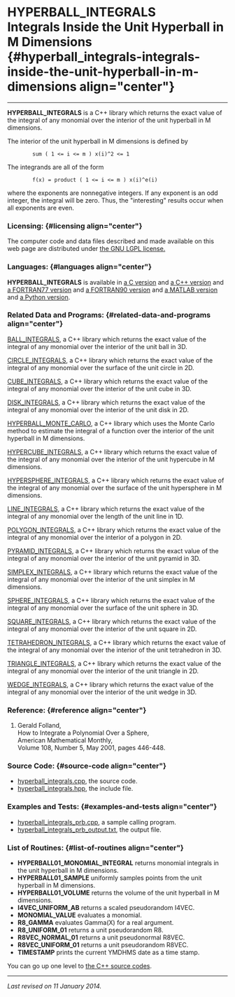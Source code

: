 HYPERBALL\_INTEGRALS\
Integrals Inside the Unit Hyperball in M Dimensions {#hyperball_integrals-integrals-inside-the-unit-hyperball-in-m-dimensions align="center"}
===================================================

------------------------------------------------------------------------

**HYPERBALL\_INTEGRALS** is a C++ library which returns the exact value
of the integral of any monomial over the interior of the unit hyperball
in M dimensions.

The interior of the unit hyperball in M dimensions is defined by

            sum ( 1 <= i <= m ) x(i)^2 <= 1
          

The integrands are all of the form

            f(x) = product ( 1 <= i <= m ) x(i)^e(i)
          

where the exponents are nonnegative integers. If any exponent is an odd
integer, the integral will be zero. Thus, the "interesting" results
occur when all exponents are even.

### Licensing: {#licensing align="center"}

The computer code and data files described and made available on this
web page are distributed under [the GNU LGPL
license.](../../txt/gnu_lgpl.txt)

### Languages: {#languages align="center"}

**HYPERBALL\_INTEGRALS** is available in [a C
version](../../c_src/hyperball_integrals/hyperball_integrals.html) and
[a C++
version](../../cpp_src/hyperball_integrals/hyperball_integrals.html) and
[a FORTRAN77
version](../../f77_src/hyperball_integrals/hyperball_integrals.html) and
[a FORTRAN90
version](../../f_src/hyperball_integrals/hyperball_integrals.html) and
[a MATLAB
version](../../m_src/hyperball_integrals/hyperball_integrals.html) and
[a Python
version](../../py_src/hyperball_integrals/hyperball_integrals.html).

### Related Data and Programs: {#related-data-and-programs align="center"}

[BALL\_INTEGRALS](../../cpp_src/ball_integrals/ball_integrals.html), a
C++ library which returns the exact value of the integral of any
monomial over the interior of the unit ball in 3D.

[CIRCLE\_INTEGRALS](../../cpp_src/circle_integrals/circle_integrals.html),
a C++ library which returns the exact value of the integral of any
monomial over the surface of the unit circle in 2D.

[CUBE\_INTEGRALS](../../cpp_src/cube_integrals/cube_integrals.html), a
C++ library which returns the exact value of the integral of any
monomial over the interior of the unit cube in 3D.

[DISK\_INTEGRALS](../../cpp_src/disk_integrals/disk_integrals.html), a
C++ library which returns the exact value of the integral of any
monomial over the interior of the unit disk in 2D.

[HYPERBALL\_MONTE\_CARLO](../../cpp_src/hyperball_monte_carlo/hyperball_monte_carlo.html),
a C++ library which uses the Monte Carlo method to estimate the integral
of a function over the interior of the unit hyperball in M dimensions.

[HYPERCUBE\_INTEGRALS](../../cpp_src/hypercube_integrals/hypercube_integrals.html),
a C++ library which returns the exact value of the integral of any
monomial over the interior of the unit hypercube in M dimensions.

[HYPERSPHERE\_INTEGRALS](../../cpp_src/hypersphere_integrals/hypersphere_integrals.html),
a C++ library which returns the exact value of the integral of any
monomial over the surface of the unit hypersphere in M dimensions.

[LINE\_INTEGRALS](../../cpp_src/line_integrals/line_integrals.html), a
C++ library which returns the exact value of the integral of any
monomial over the length of the unit line in 1D.

[POLYGON\_INTEGRALS](../../cpp_src/polygon_integrals/polygon_integrals.html),
a C++ library which returns the exact value of the integral of any
monomial over the interior of a polygon in 2D.

[PYRAMID\_INTEGRALS](../../cpp_src/pyramid_integrals/pyramid_integrals.html),
a C++ library which returns the exact value of the integral of any
monomial over the interior of the unit pyramid in 3D.

[SIMPLEX\_INTEGRALS](../../cpp_src/simplex_integrals/simplex_integrals.html),
a C++ library which returns the exact value of the integral of any
monomial over the interior of the unit simplex in M dimensions.

[SPHERE\_INTEGRALS](../../cpp_src/sphere_integrals/sphere_integrals.html),
a C++ library which returns the exact value of the integral of any
monomial over the surface of the unit sphere in 3D.

[SQUARE\_INTEGRALS](../../cpp_src/square_integrals/square_integrals.html),
a C++ library which returns the exact value of the integral of any
monomial over the interior of the unit square in 2D.

[TETRAHEDRON\_INTEGRALS](../../cpp_src/tetrahedron_integrals/tetrahedron_integrals.html),
a C++ library which returns the exact value of the integral of any
monomial over the interior of the unit tetrahedron in 3D.

[TRIANGLE\_INTEGRALS](../../cpp_src/triangle_integrals/triangle_integrals.html),
a C++ library which returns the exact value of the integral of any
monomial over the interior of the unit triangle in 2D.

[WEDGE\_INTEGRALS](../../cpp_src/wedge_integrals/wedge_integrals.html),
a C++ library which returns the exact value of the integral of any
monomial over the interior of the unit wedge in 3D.

### Reference: {#reference align="center"}

1.  Gerald Folland,\
    How to Integrate a Polynomial Over a Sphere,\
    American Mathematical Monthly,\
    Volume 108, Number 5, May 2001, pages 446-448.

### Source Code: {#source-code align="center"}

-   [hyperball\_integrals.cpp](hyperball_integrals.cpp), the source
    code.
-   [hyperball\_integrals.hpp](hyperball_integrals.hpp), the include
    file.

### Examples and Tests: {#examples-and-tests align="center"}

-   [hyperball\_integrals\_prb.cpp](hyperball_integrals_prb.cpp), a
    sample calling program.
-   [hyperball\_integrals\_prb\_output.txt](hyperball_integrals_prb_output.txt),
    the output file.

### List of Routines: {#list-of-routines align="center"}

-   **HYPERBALL01\_MONOMIAL\_INTEGRAL** returns monomial integrals in
    the unit hyperball in M dimensions.
-   **HYPERBALL01\_SAMPLE** uniformly samples points from the unit
    hyperball in M dimensions.
-   **HYPERBALL01\_VOLUME** returns the volume of the unit hyperball in
    M dimensions.
-   **I4VEC\_UNIFORM\_AB** returns a scaled pseudorandom I4VEC.
-   **MONOMIAL\_VALUE** evaluates a monomial.
-   **R8\_GAMMA** evaluates Gamma(X) for a real argument.
-   **R8\_UNIFORM\_01** returns a unit pseudorandom R8.
-   **R8VEC\_NORMAL\_01** returns a unit pseudonormal R8VEC.
-   **R8VEC\_UNIFORM\_01** returns a unit pseudorandom R8VEC.
-   **TIMESTAMP** prints the current YMDHMS date as a time stamp.

You can go up one level to [the C++ source codes](../cpp_src.html).

------------------------------------------------------------------------

*Last revised on 11 January 2014.*
